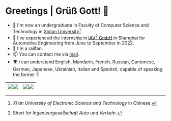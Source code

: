# Greetings | Grüß Gott! 👋

<!--
**K-PK66/K-PK66** is a ✨ _special_ ✨ repository because its `README.md` (this file) appears on your GitHub profile.

Here are some ideas to get you started:

- 🔭 I’m currently working on ...
- 🌱 I’m currently learning ...
- 👯 I’m looking to collaborate on ...
- 🤔 I’m looking for help with ...
- 💬 Ask me about ...
- 📫 How to reach me: ...
- 😄 Pronouns: ...
- ⚡ Fun fact: ...
-->
- 🏫 I'm now an undergraduate in Faculty of Computer Science and Technology in [Xidian University](https://en.wikipedia.org/wiki/Xidian_University)[^1].
- 👔 I've experienced the internship in [IAV](https://en.wikipedia.org/wiki/IAV_GmbH)[^2][ GmbH](https://en.wikipedia.org/wiki/IAV_GmbH) in Shanghai for Automotive Engineering from June to September in 2022.
- 🤔 I'm a railfan.
- 📫 You can contact me via [mail](mailto:gu.pq@ro.ru).
- 🌍 I can understand English, Mandarin, French, Russian, Cantonese, German, Japanese, Ukrainian, Italian and Spanish, capable of speaking the former 7.


| <a href="https://github-readme-stats-one-bice.vercel.app/api?username=K-PK66&show_icons=true&include_all_commits=true&icon_color=A9A886&title_color=92905D&hide_border=true&role=OWNER,ORGANIZATION_MEMBER#gh-light-mode-only"><img align="center" src="https://github-readme-stats-one-bice.vercel.app/api?username=K-PK66&show_icons=true&include_all_commits=true&icon_color=A9A886&title_color=92905D&hide_border=true&role=OWNER,ORGANIZATION_MEMBER#gh-light-mode-only" /></a><a href="https://github-readme-stats-one-bice.vercel.app/api?username=K-PK66&bg_color=0d1117&text_color=D5D1AE&show_icons=true&include_all_commits=true&icon_color=D5D1Ae&title_color=BFC096&hide_border=true&role=OWNER,ORGANIZATION_MEMBER#gh-dark-mode-only"><img align="center" src="https://github-readme-stats-one-bice.vercel.app/api?username=K-PK66&bg_color=0d1117&text_color=D5D1AE&show_icons=true&include_all_commits=true&icon_color=D5D1Ae&title_color=BFC096&hide_border=true&role=OWNER,ORGANIZATION_MEMBER#gh-dark-mode-only" /></a> | <a href="https://github-readme-stats-one-bice.vercel.app/api/top-langs/?username=K-PK66&layout=demo&langs_count=8&include_all_commits=true&icon_color=A9A886&hide_border=true&title_color=92905D&role=OWNER,ORGANIZATION_MEMBER&hide=javascript#gh-light-mode-only"><img align="center" src="https://github-readme-stats-one-bice.vercel.app/api/top-langs/?username=K-PK66&layout=demo&langs_count=8&include_all_commits=true&icon_color=A9A886&hide_border=true&title_color=92905D&role=OWNER,ORGANIZATION_MEMBER&hide=javascript#gh-light-mode-only" /></a><a href="https://github-readme-stats-one-bice.vercel.app/api/top-langs/?username=K-PK66&bg_color=0d1117&text_color=D5D1AE&layout=demo&langs_count=8&include_all_commits=true&icon_color=D5D1Ae&hide_border=true&title_color=BFC096&role=OWNER,ORGANIZATION_MEMBER&hide=javascript#gh-dark-mode-only"><img align="center" src="https://github-readme-stats-one-bice.vercel.app/api/top-langs/?username=K-PK66&bg_color=0d1117&text_color=D5D1AE&layout=compact&langs_count=8&include_all_commits=true&icon_color=D5D1Ae&hide_border=true&title_color=BFC096&role=OWNER,ORGANIZATION_MEMBER&hide=javascript#gh-dark-mode-only" /></a> |
| ------------- | ------------- |


[^1]: *Xi'an University of Electronic Science and Technology* in Chinese.
[^2]: Short for *Ingenieurgesellschaft Auto und Verkehr*.
